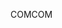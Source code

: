 <span data-ttu-id="f36ef-101">COM</span><span class="sxs-lookup"><span data-stu-id="f36ef-101">COM</span></span>